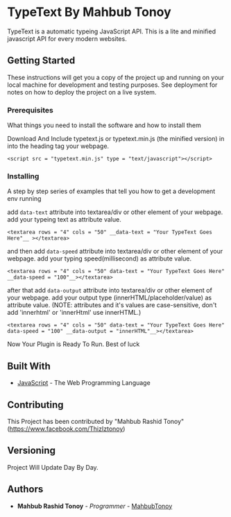 # TypeText By Mahbub Tonoy

TypeText is a automatic typeing JavaScript API. This is a lite and minified javascript API for every modern websites.

## Getting Started

These instructions will get you a copy of the project up and running on your local machine for development and testing purposes. See deployment for notes on how to deploy the project on a live system.

### Prerequisites

What things you need to install the software and how to install them

Download And Include typetext.js or typetext.min.js (the minified version) in into the heading tag your webpage.
```
<script src = "typetext.min.js" type = "text/javascript"></script>
```

### Installing

A step by step series of examples that tell you how to get a development env running

add `data-text` attribute into textarea/div or other element of your webpage. add your typeing text as attribute value.

```
<textarea rows = "4" cols = "50" __data-text = "Your TypeText Goes Here"__ ></textarea>
```

and then add `data-speed` attribute into textarea/div or other element of your webpage. add your typing speed(millisecond) as attribute value.

```
<textarea rows = "4" cols = "50" data-text = "Your TypeText Goes Here" __data-speed = "100"__></textarea>
```
after that add `data-output` attribute into textarea/div or other element of your webpage. add your output type (innerHTML/placeholder/value) as attribute value.
(NOTE: attributes and it's values are case-sensitive, don't add 'innerhtml' or 'innerHtml' use innerHTML.)

```
<textarea rows = "4" cols = "50" data-text = "Your TypeText Goes Here" data-speed = "100" __data-output = "innerHTML"__></textarea>
```

Now Your Plugin is Ready To Run. Best of luck

## Built With

* [JavaScript](https://www.w3schools.com/js/) - The Web Programming Language

## Contributing

This Project has been contributed by "Mahbub Rashid Tonoy" (https://www.facebook.com/ThizIztonoy)

## Versioning

Project Will Update Day By Day.

## Authors

* **Mahbub Rashid Tonoy** - *Programmer* - [MahbubTonoy](https://github.com/MahbubTonoy)
